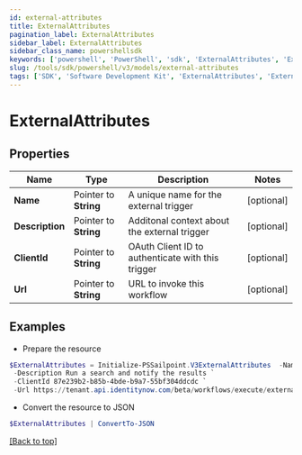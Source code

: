 ```yaml
---
id: external-attributes
title: ExternalAttributes
pagination_label: ExternalAttributes
sidebar_label: ExternalAttributes
sidebar_class_name: powershellsdk
keywords: ['powershell', 'PowerShell', 'sdk', 'ExternalAttributes', 'ExternalAttributes'] 
slug: /tools/sdk/powershell/v3/models/external-attributes
tags: ['SDK', 'Software Development Kit', 'ExternalAttributes', 'ExternalAttributes']
---
```



# ExternalAttributes

## Properties

Name | Type | Description | Notes
------------ | ------------- | ------------- | -------------
**Name** |  Pointer to **String** | A unique name for the external trigger | [optional] 
**Description** |  Pointer to **String** | Additonal context about the external trigger | [optional] 
**ClientId** |  Pointer to **String** | OAuth Client ID to authenticate with this trigger | [optional] 
**Url** |  Pointer to **String** | URL to invoke this workflow | [optional] 

## Examples

- Prepare the resource
```powershell
$ExternalAttributes = Initialize-PSSailpoint.V3ExternalAttributes  -Name search-and-notify `
 -Description Run a search and notify the results `
 -ClientId 87e239b2-b85b-4bde-b9a7-55bf304ddcdc `
 -Url https://tenant.api.identitynow.com/beta/workflows/execute/external/c79e0079-562c-4df5-aa73-60a9e25c916d
```

- Convert the resource to JSON
```powershell
$ExternalAttributes | ConvertTo-JSON
```


[[Back to top]](#) 

